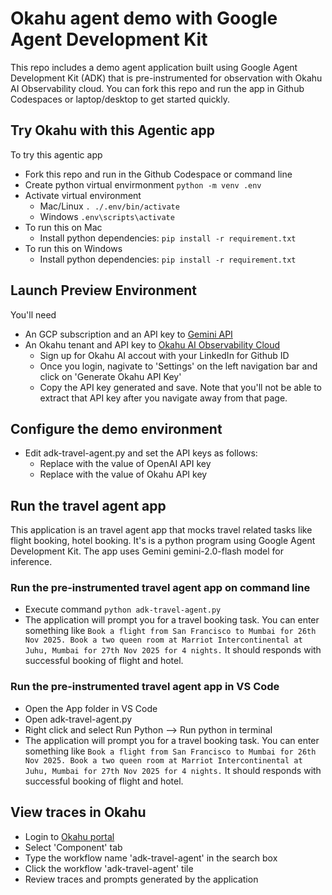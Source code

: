 # Okahu agent demo with Google Agent Development Kit
This repo includes a demo agent application built using Google Agent Development Kit (ADK) that is pre-instrumented for observation with Okahu AI Observability cloud. 
You can fork this repo and run the app in Github Codespaces or laptop/desktop to get started quickly.

## Try Okahu with this Agentic app

To try this agentic app
- Fork this repo and run in the Github Codespace or command line
- Create python virtual envirmonment
```python -m venv .env```
- Activate virtual environment
  - Mac/Linux
  ```. ./.env/bin/activate```
  - Windows
  ```.env\scripts\activate```
- To run this on Mac 
  - Install python dependencies: ```pip install -r requirement.txt```
- To run this on Windows
  - Install python dependencies: ```pip install -r requirement.txt```

## Launch Preview Environment

You'll need 
- An GCP subscription and an API key to [Gemini API](https://ai.google.dev/gemini-api/docs)
- An Okahu tenant and API key to [Okahu AI Observability Cloud](https://www.okahu.co)
  - Sign up for Okahu AI accout with your LinkedIn for Github ID
  - Once you login, nagivate to 'Settings' on the left navigation bar and click on 'Generate Okahu API Key'
  - Copy the API key generated and save. Note that you'll not be able to extract that API key after you navigate away from that page.

## Configure the demo environment
- Edit adk-travel-agent.py and set the API keys as follows:
  - Replace <GOOGLE-API-KEY> with the value of OpenAI API key
  - Replace <OKAHU-API-KEY> with the value of Okahu API key

## Run the travel agent app 
This application is an travel agent app that mocks travel related tasks like flight booking, hotel booking.
It's is a python program using Google Agent Development Kit. 
The app uses Gemini gemini-2.0-flash model for inference.

### Run the pre-instrumented travel agent app on command line
  - Execute command ```python adk-travel-agent.py```
  - The application will prompt you for a travel booking task. You can enter something like `Book a flight from San Francisco to Mumbai for 26th Nov 2025. Book a two queen room at Marriot Intercontinental at Juhu, Mumbai for 27th Nov 2025 for 4 nights.`
   It should responds with successful booking of flight and hotel.

### Run the pre-instrumented travel agent app in VS Code
- Open the App folder in VS Code
- Open adk-travel-agent.py
- Right click and select Run Python --> Run python in terminal
- The application will prompt you for a travel booking task. You can enter something like `Book a flight from San Francisco to Mumbai for 26th Nov 2025. Book a two queen room at Marriot Intercontinental at Juhu, Mumbai for 27th Nov 2025 for 4 nights.`
   It should responds with successful booking of flight and hotel.

## View traces in Okahu
- Login to [Okahu portal](https://portal.okahu.co)
- Select 'Component' tab
- Type the workflow name 'adk-travel-agent' in the search box
- Click the workflow 'adk-travel-agent' tile
- Review traces and prompts generated by the application